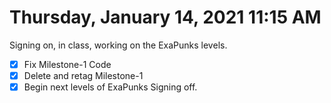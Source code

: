 # Thursday, January 14, 2021 11:15 AM
Signing on, in class, working on the ExaPunks levels.
- [X] Fix Milestone-1 Code
- [X] Delete and retag Milestone-1
- [X] Begin next levels of ExaPunks
Signing off.
